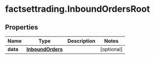 # factsettrading.InboundOrdersRoot

## Properties

Name | Type | Description | Notes
------------ | ------------- | ------------- | -------------
**data** | [**InboundOrders**](InboundOrders.md) |  | [optional] 


